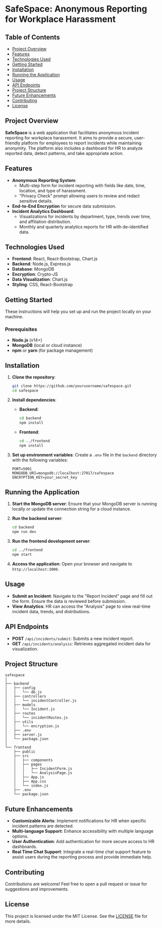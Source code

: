 
# SafeSpace: Anonymous Reporting for Workplace Harassment

## Table of Contents
- [Project Overview](#project-overview)
- [Features](#features)
- [Technologies Used](#technologies-used)
- [Getting Started](#getting-started)
- [Installation](#installation)
- [Running the Application](#running-the-application)
- [Usage](#usage)
- [API Endpoints](#api-endpoints)
- [Project Structure](#project-structure)
- [Future Enhancements](#future-enhancements)
- [Contributing](#contributing)
- [License](#license)

## Project Overview
**SafeSpace** is a web application that facilitates anonymous incident reporting for workplace harassment. It aims to provide a secure, user-friendly platform for employees to report incidents while maintaining anonymity. The platform also includes a dashboard for HR to analyze reported data, detect patterns, and take appropriate action.

## Features
- **Anonymous Reporting System**:
  - Multi-step form for incident reporting with fields like date, time, location, and type of harassment.
  - "Privacy Check" prompt allowing users to review and redact sensitive details.
- **End-to-End Encryption** for secure data submission.
- **Incident Analytics Dashboard**:
  - Visualizations for incidents by department, type, trends over time, and affiliation distribution.
  - Monthly and quarterly analytics reports for HR with de-identified data.

## Technologies Used
- **Frontend**: React, React-Bootstrap, Chart.js
- **Backend**: Node.js, Express.js
- **Database**: MongoDB
- **Encryption**: Crypto-JS
- **Data Visualization**: Chart.js
- **Styling**: CSS, React-Bootstrap

## Getting Started
These instructions will help you set up and run the project locally on your machine.

### Prerequisites
- **Node.js** (v14+)
- **MongoDB** (local or cloud instance)
- **npm** or **yarn** (for package management)

## Installation
1. **Clone the repository**:
    ```bash
    git clone https://github.com/yourusername/safespace.git
    cd safespace
    ```

2. **Install dependencies**:
    - **Backend**:
      ```bash
      cd backend
      npm install
      ```

    - **Frontend**:
      ```bash
      cd ../frontend
      npm install
      ```

3. **Set up environment variables**:
   Create a `.env` file in the `backend` directory with the following variables:
    ```env
    PORT=5001
    MONGODB_URI=mongodb://localhost:27017/safespace
    ENCRYPTION_KEY=your_secret_key
    ```

## Running the Application
1. **Start the MongoDB server**:
   Ensure that your MongoDB server is running locally or update the connection string for a cloud instance.

2. **Run the backend server**:
   ```bash
   cd backend
   npm run dev
   ```

3. **Run the frontend development server**:
   ```bash
   cd ../frontend
   npm start
   ```

4. **Access the application**:
   Open your browser and navigate to `http://localhost:3000`.

## Usage
- **Submit an Incident**: Navigate to the "Report Incident" page and fill out the form. Ensure the data is reviewed before submission.
- **View Analytics**: HR can access the "Analysis" page to view real-time incident data, trends, and distributions.

## API Endpoints
- **POST** `/api/incidents/submit`: Submits a new incident report.
- **GET** `/api/incidents/analysis`: Retrieves aggregated incident data for visualization.

## Project Structure
```
safespace
│
├── backend
│   ├── config
│   │   └── db.js
│   ├── controllers
│   │   └── incidentController.js
│   ├── models
│   │   └── Incident.js
│   ├── routes
│   │   └── incidentRoutes.js
│   ├── utils
│   │   └── encryption.js
│   ├── .env
│   ├── server.js
│   └── package.json
│
└── frontend
    ├── public
    ├── src
    │   ├── components
    │   ├── pages
    │   │   ├── IncidentForm.js
    │   │   └── AnalysisPage.js
    │   ├── App.js
    │   ├── App.css
    │   └── index.js
    ├── .env
    └── package.json
```

## Future Enhancements
- **Customizable Alerts**: Implement notifications for HR when specific incident patterns are detected.
- **Multi-language Support**: Enhance accessibility with multiple language options.
- **User Authentication**: Add authentication for more secure access to HR dashboards.
- **Real Time Chat Support**: Integrate a real-time chat support feature to assist users during the reporting process and provide immediate help.

## Contributing
Contributions are welcome! Feel free to open a pull request or issue for suggestions and improvements.

## License
This project is licensed under the MIT License. See the [LICENSE](LICENSE) file for more details.

